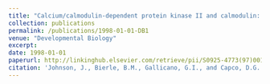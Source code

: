 ```yaml
---
title: "Calcium/calmodulin-dependent protein kinase II and calmodulin: regulators of the meiotic spindle in mouse eggs"
collection: publications
permalink: /publications/1998-01-01-DB1
venue: "Developmental Biology"
excerpt:
date: 1998-01-01
paperurl: http://linkinghub.elsevier.com/retrieve/pii/S0925-4773(97)00122-6
citation: 'Johnson, J., Bierle, B.M., Gallicano, G.I., and Capco, D.G.  (1998). "Calcium/calmodulin-dependent protein kinase II and calmodulin: regulators of the meiotic spindle in mouse eggs." <i>Developmental Biology</i>. 204, 464-477.'
---
```


